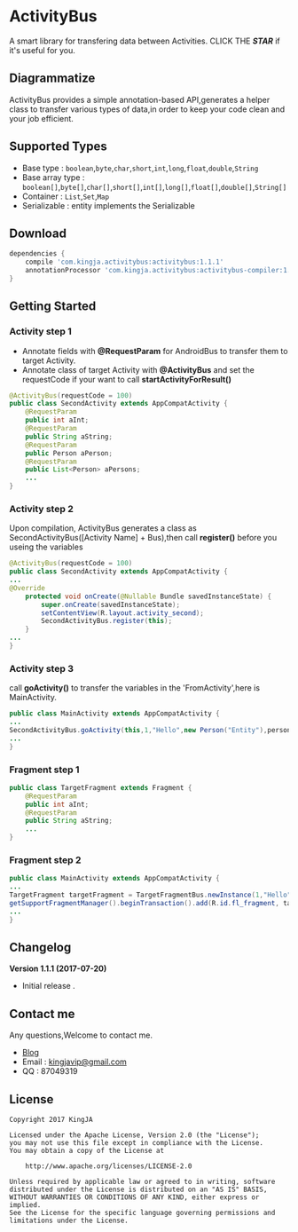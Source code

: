 # ActivityBus
A smart library for transfering data between Activities. CLICK THE ***STAR***  if it's useful for you.

## Diagrammatize

ActivityBus provides a simple annotation-based API,generates a helper class to transfer various types of data,in order to keep your code clean and your job efficient.

## Supported Types
* Base type : `boolean`,`byte`,`char`,`short`,`int`,`long`,`float`,`double`,`String`
* Base array type : `boolean[]`,`byte[]`,`char[]`,`short[]`,`int[]`,`long[]`,`float[]`,`double[]`,`String[]`
* Container : `List`,`Set`,`Map`
* Serializable : entity implements the Serializable

## Download
```groovy
dependencies {
    compile 'com.kingja.activitybus:activitybus:1.1.1'
    annotationProcessor 'com.kingja.activitybus:activitybus-compiler:1.1.1'
}
```

## Getting Started
### Activity step 1

* Annotate fields with **@RequestParam** for AndroidBus to transfer them to target Activity.
* Annotate class of target Activity with **@ActivityBus** and set the requestCode if your want to call **startActivityForResult()**

```java
@ActivityBus(requestCode = 100)
public class SecondActivity extends AppCompatActivity {
    @RequestParam
    public int aInt;
    @RequestParam
    public String aString;
    @RequestParam
    public Person aPerson;
    @RequestParam
    public List<Person> aPersons;
    ...
}
```
### Activity step 2
Upon compilation, ActivityBus generates a class as SecondActivityBus([Activity Name] + Bus),then call **register()** before you useing the variables

```java
@ActivityBus(requestCode = 100)
public class SecondActivity extends AppCompatActivity {
...
@Override
    protected void onCreate(@Nullable Bundle savedInstanceState) {
        super.onCreate(savedInstanceState);
        setContentView(R.layout.activity_second);
        SecondActivityBus.register(this);
    }
...
}

```
### Activity step 3
call **goActivity()** to transfer the variables in the 'FromActivity',here is MainActivity.

```java
public class MainActivity extends AppCompatActivity {
...
SecondActivityBus.goActivity(this,1,"Hello",new Person("Entity"),personList);
...
}
```


### Fragment step 1

```java
public class TargetFragment extends Fragment {
    @RequestParam
    public int aInt;
    @RequestParam
    public String aString;
    ...
}
```

### Fragment step 2

```java
public class MainActivity extends AppCompatActivity {
...
TargetFragment targetFragment = TargetFragmentBus.newInstance(1,"Hello");
getSupportFragmentManager().beginTransaction().add(R.id.fl_fragment, targetFragment).commit();
...
}
```


## Changelog

**Version 1.1.1 (2017-07-20)**
- Initial release .

## Contact me
Any questions,Welcome to contact me.
* [Blog](http://www.jianshu.com/u/8a1a8ed656e8)
* Email : kingjavip@gmail.com
* QQ : 87049319

## License

    Copyright 2017 KingJA

    Licensed under the Apache License, Version 2.0 (the "License");
    you may not use this file except in compliance with the License.
    You may obtain a copy of the License at

        http://www.apache.org/licenses/LICENSE-2.0

    Unless required by applicable law or agreed to in writing, software
    distributed under the License is distributed on an "AS IS" BASIS,
    WITHOUT WARRANTIES OR CONDITIONS OF ANY KIND, either express or implied.
    See the License for the specific language governing permissions and
    limitations under the License.
